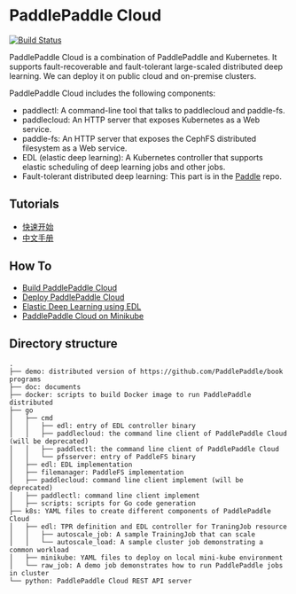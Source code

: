 # PaddlePaddle Cloud

[![Build Status](https://travis-ci.org/PaddlePaddle/cloud.svg?branch=develop)](https://travis-ci.org/PaddlePaddle/cloud)

PaddlePaddle Cloud is a combination of PaddlePaddle and Kubernetes. It
supports fault-recoverable and fault-tolerant large-scaled distributed
deep learning. We can deploy it on public cloud and on-premise
clusters.

PaddlePaddle Cloud includes the following components:

- paddlectl: A command-line tool that talks to paddlecloud and
  paddle-fs.
- paddlecloud: An HTTP server that exposes Kubernetes as a Web
  service.
- paddle-fs: An HTTP server that exposes the CephFS distributed
  filesystem as a Web service.
- EDL (elastic deep learning): A Kubernetes controller that supports
  elastic scheduling of deep learning jobs and other jobs.
- Fault-tolerant distributed deep learning: This part is in
  the [Paddle](https://github.com/PaddlePaddle/paddle) repo.

## Tutorials

- [快速开始](./doc/tutorial_cn.md)
- [中文手册](./doc/usage_cn.md)


## How To

- [Build PaddlePaddle Cloud](./doc/howto/build.md)
- [Deploy PaddlePaddle Cloud](./doc/howto/deploy.md)
- [Elastic Deep Learning using EDL](./doc/edl/example/autoscale.md)
- [PaddlePaddle Cloud on Minikube](./doc/howto/run_on_minikube.md)

## Directory structure

```
.
├── demo: distributed version of https://github.com/PaddlePaddle/book programs
├── doc: documents
├── docker: scripts to build Docker image to run PaddlePaddle distributed
├── go
│   ├── cmd
│   │   ├── edl: entry of EDL controller binary
│   │   ├── paddlecloud: the command line client of PaddlePaddle Cloud (will be deprecated)
│   │   ├── paddlectl: the command line client of PaddlePaddle Cloud
│   │   └── pfsserver: entry of PaddleFS binary
│   ├── edl: EDL implementation
│   ├── filemanager: PaddleFS implementation
│   ├── paddlecloud: command line client implement (will be deprecated)
│   ├── paddlectl: command line client implement
│   ├── scripts: scripts for Go code generation
├── k8s: YAML files to create different components of PaddlePaddle Cloud
│   ├── edl: TPR definition and EDL controller for TraningJob resource
│   │   ├── autoscale_job: A sample TrainingJob that can scale
│   │   └── autoscale_load: A sample cluster job demonstrating a common workload
│   ├── minikube: YAML files to deploy on local mini-kube environment
│   └── raw_job: A demo job demonstrates how to run PaddlePaddle jobs in cluster
└── python: PaddlePaddle Cloud REST API server
```
